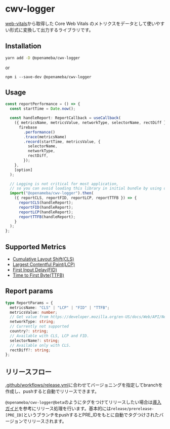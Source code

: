 # cwv-logger

[web-vitals](https://github.com/GoogleChrome/web-vitals/tree/next)から取得した Core Web Vitals のメトリクスをデータとして使いやすい形式に変換して出力するライブラリです。

## Installation

```sh
yarn add -D @openameba/cwv-logger
```

or

```
npm i --save-dev @openameba/cwv-logger
```

## Usage

```ts
const reportPerformance = () => {
  const startTime = Date.now();

  const handleReport: ReportCallback = useCallback(
    ({ metricsName, metricsValue, networkType, selectorName, rectDiff }) => {
      firebase
        .performance()
        .trace(metricsName)
        .record(startTime, metricsValue, {
          selectorName,
          networkType,
          rectDiff,
        });
    },
    [option]
  );

  // Logging is not critical for most application,
  // so you can avoid loading this library in initial bundle by using dynamic import.
  import("@openameba/cwv-logger").then(
    ({ reportCLS, reportFID, reportLCP, reportTTFB }) => {
      reportCLS(handleReport);
      reportFID(handleReport);
      reportLCP(handleReport);
      reportTTFB(handleReport);
    }
  );
};
```

## Supported Metrics

- [Cumulative Layout Shift(CLS)](https://web.dev/cls/)
- [Largest Contentful Paint(LCP)](https://web.dev/lcp/)
- [First Input Delay(FID)](https://web.dev/fid/)
- [Time to First Byte(TTFB)](https://web.dev/ttfb/)

## Report params

```ts
type ReportParams = {
  metricsName: "CLS" | "LCP" | "FID" | "TTFB";
  metricsValue: number;
  // Get value from https://developer.mozilla.org/en-US/docs/Web/API/NetworkInformation/effectiveType.
  networkType: string;
  // Currently not supported
  country?: string;
  // Available with CLS, LCP and FID.
  selectorName?: string;
  // Available only with CLS.
  rectDiff?: string;
};
```

## リリースフロー

[.github/workflows/release.yml](https://github.com/openameba/cwv-logger/blob/main/.github/workflows/release.yml)に合わせてバージョニングを指定してbranchを作成し、pushすると自動でリリースできます。

`@openameba/cwv-logger@beta`のようにタグをつけてリリースしたい場合は[導入ガイド](https://github.com/openameba/cwv-logger/pull/8)を参考にリリース処理を行います。基本的には`release/prerelease-[PRE_ID]`というブランチをpushするとPRE_IDをもとに自動でタグつけされたバージョンでリリースされます。
